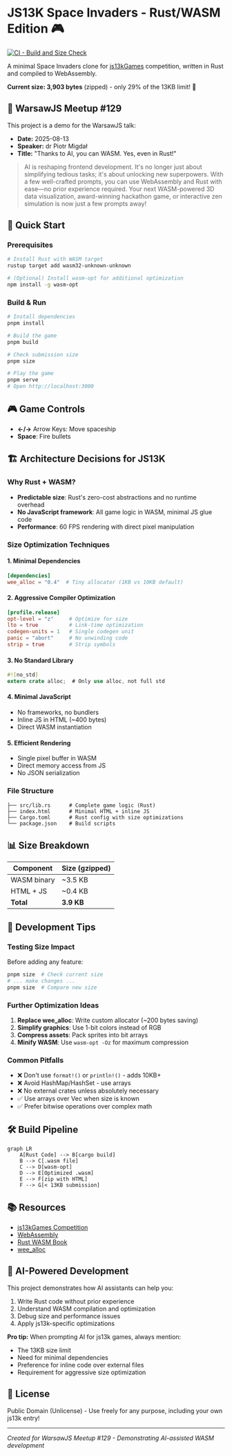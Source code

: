 # JS13K Space Invaders - Rust/WASM Edition 🎮

[![CI - Build and Size Check](https://github.com/pmigdal/js13k-invaders/actions/workflows/ci.yml/badge.svg)](https://github.com/pmigdal/js13k-invaders/actions/workflows/ci.yml)

A minimal Space Invaders clone for [js13kGames](https://js13kgames.com/) competition, written in Rust and compiled to WebAssembly.

**Current size: 3,903 bytes** (zipped) - only 29% of the 13KB limit! 🎯

## 🎯 WarsawJS Meetup #129

This project is a demo for the WarsawJS talk:
- **Date:** 2025-08-13
- **Speaker:** dr Piotr Migdał
- **Title:** "Thanks to AI, you can WASM. Yes, even in Rust!"

> AI is reshaping frontend development. It's no longer just about simplifying tedious tasks; it's about unlocking new superpowers. With a few well-crafted prompts, you can use WebAssembly and Rust with ease—no prior experience required. Your next WASM-powered 3D data visualization, award-winning hackathon game, or interactive zen simulation is now just a few prompts away!

## 🚀 Quick Start

### Prerequisites
```bash
# Install Rust with WASM target
rustup target add wasm32-unknown-unknown

# (Optional) Install wasm-opt for additional optimization
npm install -g wasm-opt
```

### Build & Run
```bash
# Install dependencies
pnpm install

# Build the game
pnpm build

# Check submission size
pnpm size

# Play the game
pnpm serve
# Open http://localhost:3000
```

## 🎮 Game Controls

- **←/→** Arrow Keys: Move spaceship
- **Space**: Fire bullets

## 🏗️ Architecture Decisions for JS13K

### Why Rust + WASM?
- **Predictable size**: Rust's zero-cost abstractions and no runtime overhead
- **No JavaScript framework**: All game logic in WASM, minimal JS glue code
- **Performance**: 60 FPS rendering with direct pixel manipulation

### Size Optimization Techniques

#### 1. **Minimal Dependencies**
```toml
[dependencies]
wee_alloc = "0.4"  # Tiny allocator (1KB vs 10KB default)
```

#### 2. **Aggressive Compiler Optimization**
```toml
[profile.release]
opt-level = "z"     # Optimize for size
lto = true          # Link-time optimization
codegen-units = 1   # Single codegen unit
panic = "abort"     # No unwinding code
strip = true        # Strip symbols
```

#### 3. **No Standard Library**
```rust
#![no_std]
extern crate alloc;  # Only use alloc, not full std
```

#### 4. **Minimal JavaScript**
- No frameworks, no bundlers
- Inline JS in HTML (~400 bytes)
- Direct WASM instantiation

#### 5. **Efficient Rendering**
- Single pixel buffer in WASM
- Direct memory access from JS
- No JSON serialization

### File Structure
```
├── src/lib.rs      # Complete game logic (Rust)
├── index.html      # Minimal HTML + inline JS
├── Cargo.toml      # Rust config with size optimizations
└── package.json    # Build scripts
```

## 📊 Size Breakdown

| Component | Size (gzipped) |
|-----------|---------------|
| WASM binary | ~3.5 KB |
| HTML + JS | ~0.4 KB |
| **Total** | **3.9 KB** |

## 🔧 Development Tips

### Testing Size Impact
Before adding any feature:
```bash
pnpm size  # Check current size
# ... make changes ...
pnpm size  # Compare new size
```

### Further Optimization Ideas
1. **Replace wee_alloc**: Write custom allocator (~200 bytes saving)
2. **Simplify graphics**: Use 1-bit colors instead of RGB
3. **Compress assets**: Pack sprites into bit arrays
4. **Minify WASM**: Use `wasm-opt -Oz` for maximum compression

### Common Pitfalls
- ❌ Don't use `format!()` or `println!()` - adds 10KB+
- ❌ Avoid HashMap/HashSet - use arrays
- ❌ No external crates unless absolutely necessary
- ✅ Use arrays over Vec when size is known
- ✅ Prefer bitwise operations over complex math

## 🛠️ Build Pipeline

```mermaid
graph LR
    A[Rust Code] --> B[cargo build]
    B --> C[.wasm file]
    C --> D[wasm-opt]
    D --> E[Optimized .wasm]
    E --> F[zip with HTML]
    F --> G[< 13KB submission]
```

## 📚 Resources

- [js13kGames Competition](https://js13kgames.com/)
- [WebAssembly](https://webassembly.org/)
- [Rust WASM Book](https://rustwasm.github.io/book/)
- [wee_alloc](https://github.com/rustwasm/wee_alloc)

## 🤖 AI-Powered Development

This project demonstrates how AI assistants can help you:
1. Write Rust code without prior experience
2. Understand WASM compilation and optimization
3. Debug size and performance issues
4. Apply js13k-specific optimizations

**Pro tip:** When prompting AI for js13k games, always mention:
- The 13KB size limit
- Need for minimal dependencies
- Preference for inline code over external files
- Requirement for aggressive size optimization

## 📝 License

Public Domain (Unlicense) - Use freely for any purpose, including your own js13k entry!

---

*Created for WarsawJS Meetup #129 - Demonstrating AI-assisted WASM development*